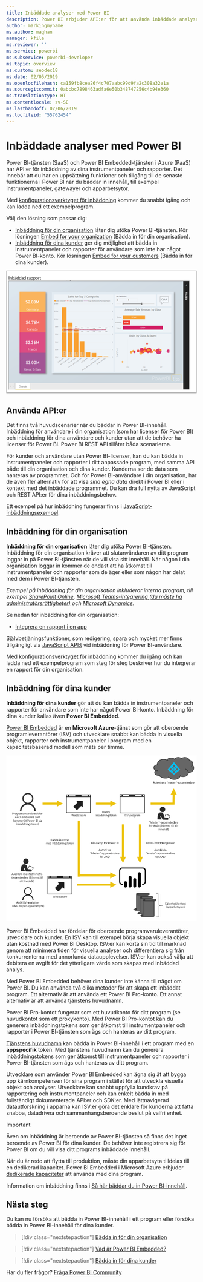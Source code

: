 ```yaml
---
title: Inbäddade analyser med Power BI
description: Power BI erbjuder API:er för att använda inbäddade analyser till dina instrumentpaneler och rapporter i program. Lär dig mer om inbäddning med Power BI både i en PaaS-miljö och en SaaS-miljö genom att använda programvara för inbäddad analys, inbäddade analysverktyg eller inbäddade business intelligence-verktyg.
author: markingmyname
ms.author: maghan
manager: kfile
ms.reviewer: ''
ms.service: powerbi
ms.subservice: powerbi-developer
ms.topic: overview
ms.custom: seodec18
ms.date: 02/05/2019
ms.openlocfilehash: ca159fb8cea26f4c707aabc99d9fa2c308a32e1a
ms.sourcegitcommit: 0abcbc7898463adfa6e50b348747256c4b94e360
ms.translationtype: HT
ms.contentlocale: sv-SE
ms.lasthandoff: 02/06/2019
ms.locfileid: "55762454"
---
```

# <a name="embedded-analytics-with-power-bi"></a>Inbäddade analyser med Power BI

Power BI-tjänsten (SaaS) och Power BI Embedded-tjänsten i Azure (PaaS) har API:er för inbäddning av dina instrumentpaneler och rapporter. Det innebär att du har en uppsättning funktioner och tillgång till de senaste funktionerna i Power BI när du bäddar in innehåll, till exempel instrumentpaneler, gatewayer och apparbetsytor.

Med [konfigurationsverktyget för inbäddning](https://aka.ms/embedsetup) kommer du snabbt igång och kan ladda ned ett exempelprogram.

Välj den lösning som passar dig:

* [Inbäddning för din organisation](embedding.md#embedding-for-your-organization) låter dig utöka Power BI-tjänsten. Kör lösningen [Embed for your organization](https://aka.ms/embedsetup/UserOwnsData) (Bädda in för din organisation).
* [Inbäddning för dina kunder](embedding.md#embedding-for-your-customers) ger dig möjlighet att bädda in instrumentpaneler och rapporter för användare som inte har något Power BI-konto. Kör lösningen [Embed for your customers](https://aka.ms/embedsetup/AppOwnsData) (Bädda in för dina kunder).

![PBIE-exempel](media/what-can-you-do/what-can-you-do-02.png)

## <a name="using-apis"></a>Använda API:er

Det finns två huvudscenarier när du bäddar in Power BI-innehåll. Inbäddning för användare i din organisation (som har licenser för Power BI) och inbäddning för dina användare och kunder utan att de behöver ha licenser för Power BI. Power BI REST API tillåter båda scenarierna.

För kunder och användare utan Power BI-licenser, kan du kan bädda in instrumentpaneler och rapporter i ditt anpassade program, med samma API både till din organisation och dina kunder. Kunderna ser de data som hanteras av programmet. Och för Power BI-användare i din organisation, har de även fler alternativ för att visa *sina egna data* direkt i Power BI eller i kontext med det inbäddade programmet. Du kan dra full nytta av JavaScript och REST API:er för dina inbäddningsbehov.

Ett exempel på hur inbäddning fungerar finns i [JavaScript-inbäddningsexempel](https://microsoft.github.io/PowerBI-JavaScript/demo/).

## <a name="embedding-for-your-organization"></a>Inbäddning för din organisation

**Inbäddning för din organisation** låter dig utöka Power BI-tjänsten. Inbäddning för din organisation kräver att slutanvändaren av ditt program loggar in på Power BI-tjänsten när de vill visa sitt innehåll. När någon i din organisation loggar in kommer de endast att ha åtkomst till instrumentpaneler och rapporter som de äger eller som någon har delat med dem i Power BI-tjänsten.

*Exempel på inbäddning för din organisation inkluderar interna program, till exempel [SharePoint Online](https://powerbi.microsoft.com/blog/integrate-power-bi-reports-in-sharepoint-online/), [Microsoft Teams-integrering (du måste ha administratörsrättigheter)](https://powerbi.microsoft.com/blog/power-bi-teams-up-with-microsoft-teams/) och [Microsoft Dynamics](https://docs.microsoft.com/dynamics365/customer-engagement/basics/add-edit-power-bi-visualizations-dashboard).*

Se nedan för inbäddning för din organisation:

* [Integrera en rapport i en app](embed-sample-for-your-organization.md)

Självbetjäningsfunktioner, som redigering, spara och mycket mer finns tillgängligt via [JavaScript API:t](https://github.com/Microsoft/PowerBI-JavaScript) vid inbäddning för Power BI-användare.

Med [konfigurationsverktyget för inbäddning](https://aka.ms/embedsetup/UserOwnsData) kommer du igång och kan ladda ned ett exempelprogram som steg för steg beskriver hur du integrerar en rapport för din organisation.

## <a name="embedding-for-your-customers"></a>Inbäddning för dina kunder

**Inbäddning för dina kunder** gör att du kan bädda in instrumentpaneler och rapporter för användare som inte har något Power BI-konto. Inbäddning för dina kunder kallas även **Power BI Embedded**.

[Power BI Embedded](azure-pbie-what-is-power-bi-embedded.md) är en **Microsoft Azure**-tjänst som gör att oberoende programleverantörer (ISV) och utvecklare snabbt kan bädda in visuella objekt, rapporter och instrumentpaneler i program med en kapacitetsbaserad modell som mäts per timme.

![Inbäddningsflöde för inbäddning för dina kunder](media/embedding/powerbi-embed-flow.png)

Power BI Embedded har fördelar för oberoende programvaruleverantörer, utvecklare och kunder. En ISV kan till exempel börja skapa visuella objekt utan kostnad med Power BI Desktop. ISV:er kan korta sin tid till marknad genom att minimera tiden för visuella analyser och differentiera sig från konkurrenterna med annorlunda dataupplevelser. ISV:er kan också välja att debitera en avgift för det ytterligare värde som skapas med inbäddad analys.

Med Power BI Embedded behöver dina kunder inte känna till något om Power BI. Du kan använda två olika metoder för att skapa ett inbäddat program. Ett alternativ är att använda ett Power BI Pro-konto. Ett annat alternativ är att använda tjänstens huvudnamn. 

Power BI Pro-kontot fungerar som ett huvudkonto för ditt program (se huvudkontot som ett proxykonto). Med Power BI Pro-kontot kan du generera inbäddningstokens som ger åtkomst till instrumentpaneler och rapporter i Power BI-tjänsten som ägs och hanteras av ditt program.

[Tjänstens huvudnamn](embed-service-principal.md) kan bädda in Power BI-innehåll i ett program med en **appspecifik** token. Med tjänstens huvudnamn kan du generera inbäddningstokens som ger åtkomst till instrumentpaneler och rapporter i Power BI-tjänsten som ägs och hanteras av ditt program.

Utvecklare som använder Power BI Embedded kan ägna sig åt att bygga upp kärnkompetensen för sina program i stället för att utveckla visuella objekt och analyser. Utvecklare kan snabbt uppfylla kundkrav på rapportering och instrumentpaneler och kan enkelt bädda in med fullständigt dokumenterade API:er och SDK:er. Med lättnavigerad datautforskning i apparna kan ISV:er göra det enklare för kunderna att fatta snabba, datadrivna och sammanhangsberoende beslut på valfri enhet.

> [!IMPORTANT]
> Även om inbäddning är beroende av Power BI-tjänsten så finns det inget beroende av Power BI för dina kunder. De behöver inte registrera sig för Power BI om du vill visa ditt programs inbäddade innehåll.

När du är redo att flytta till produktion, måste din apparbetsyta tilldelas till en dedikerad kapacitet. Power BI Embedded i Microsoft Azure erbjuder [dedikerade kapaciteter](azure-pbie-create-capacity.md) att använda med dina program.

Information om inbäddning finns i [Så här bäddar du in Power BI-innehåll](embed-sample-for-customers.md).

## <a name="next-steps"></a>Nästa steg

Du kan nu försöka att bädda in Power BI-innehåll i ett program eller försöka bädda in Power BI-innehåll för dina kunder.

> [!div class="nextstepaction"]
> [Bädda in för din organisation](embed-sample-for-your-organization.md)

> [!div class="nextstepaction"]
> [Vad är Power BI Embedded?](azure-pbie-what-is-power-bi-embedded.md)

> [!div class="nextstepaction"]
>[Bädda in för dina kunder](embed-sample-for-customers.md)

Har du fler frågor? [Fråga Power BI Community](http://community.powerbi.com/)